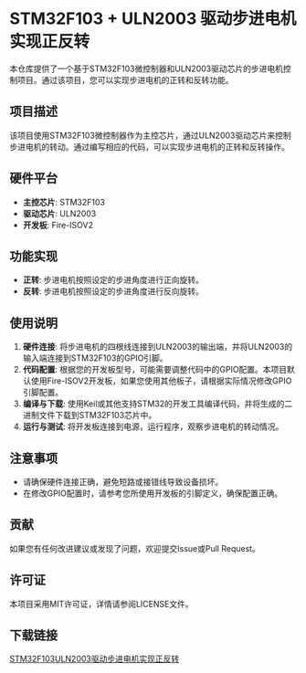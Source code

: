 # STM32F103 + ULN2003 驱动步进电机实现正反转

本仓库提供了一个基于STM32F103微控制器和ULN2003驱动芯片的步进电机控制项目。通过该项目，您可以实现步进电机的正转和反转功能。

## 项目描述

该项目使用STM32F103微控制器作为主控芯片，通过ULN2003驱动芯片来控制步进电机的转动。通过编写相应的代码，可以实现步进电机的正转和反转操作。

## 硬件平台

- **主控芯片**: STM32F103
- **驱动芯片**: ULN2003
- **开发板**: Fire-ISOV2

## 功能实现

- **正转**: 步进电机按照设定的步进角度进行正向旋转。
- **反转**: 步进电机按照设定的步进角度进行反向旋转。

## 使用说明

1. **硬件连接**: 将步进电机的四根线连接到ULN2003的输出端，并将ULN2003的输入端连接到STM32F103的GPIO引脚。
2. **代码配置**: 根据您的开发板型号，可能需要调整代码中的GPIO配置。本项目默认使用Fire-ISOV2开发板，如果您使用其他板子，请根据实际情况修改GPIO引脚配置。
3. **编译与下载**: 使用Keil或其他支持STM32的开发工具编译代码，并将生成的二进制文件下载到STM32F103芯片中。
4. **运行与测试**: 将开发板连接到电源，运行程序，观察步进电机的转动情况。

## 注意事项

- 请确保硬件连接正确，避免短路或接错线导致设备损坏。
- 在修改GPIO配置时，请参考您所使用开发板的引脚定义，确保配置正确。

## 贡献

如果您有任何改进建议或发现了问题，欢迎提交Issue或Pull Request。

## 许可证

本项目采用MIT许可证，详情请参阅LICENSE文件。

## 下载链接

[STM32F103ULN2003驱动步进电机实现正反转](https://pan.quark.cn/s/54c8c9703740)